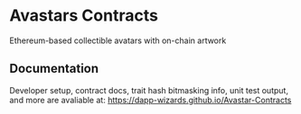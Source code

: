 # Avastars Contracts
Ethereum-based collectible avatars with on-chain artwork
 
## Documentation
Developer setup, contract docs, trait hash bitmasking info, unit test output, and more are avaliable at:
https://dapp-wizards.github.io/Avastar-Contracts